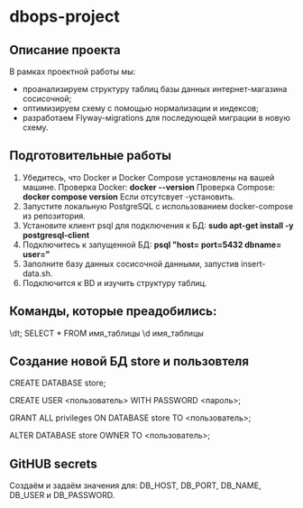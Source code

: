 # dbops-project
## Описание проекта

В рамках проектной работы мы:

- проанализируем структуру таблиц базы данных интернет-магазина сосисочной;
- оптимизируем схему с помощью нормализации и индексов;
- разработаем Flyway-мigrations для последующей миграции в новую схему.

## Подготовительные работы

1. Убедитесь, что Docker и Docker Compose установлены на вашей машине.
Проверка Docker:
**docker --version**
Проверка Compose:
**docker compose version**
Если отсутсвует -установить. 
2. Запустите локальную PostgreSQL с использованием docker-compose из репозитория.
3. Установите клиент psql для подключения к БД:
**sudo apt-get install -y postgresql-client**
4. Подключитесь к запущенной БД:
**psql "host=<db host> port=5432 dbname=<db> user=<user>"**
5. Заполните базу данных сосисочной данными, запустив insert-data.sh.
6. Подключится к BD и изучить структуру таблиц.

## Команды, которые преадобились:

\dt;
SELECT * FROM имя_таблицы
\d имя_таблицы

## Создание новой БД store и пользовтеля

CREATE DATABASE store;

CREATE USER <пользователь> WITH PASSWORD <пароль>;

GRANT ALL privileges ON DATABASE store TO <пользователь>;

ALTER DATABASE store OWNER TO <пользователь>;

## GitHUB secrets

Создаём и задаём значения для: DB_HOST, DB_PORT, DB_NAME, DB_USER и DB_PASSWORD.




